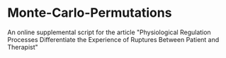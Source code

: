 # Monte-Carlo-Permutations
An online supplemental script for the article "Physiological Regulation Processes Differentiate the Experience of Ruptures Between Patient and Therapist"
